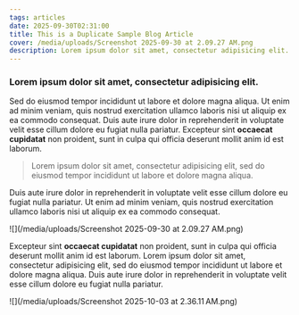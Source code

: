 ```yaml
---
tags: articles
date: 2025-09-30T02:31:00
title: This is a Duplicate Sample Blog Article
cover: /media/uploads/Screenshot 2025-09-30 at 2.09.27 AM.png
description: Lorem ipsum dolor sit amet, consectetur adipisicing elit. Sed do eiusmod tempor incididunt ut labore et dolore magna aliqua.
---
```

### Lorem ipsum dolor sit amet, consectetur adipisicing elit.

Sed do eiusmod tempor incididunt ut labore et dolore magna aliqua. Ut enim ad minim veniam, quis nostrud exercitation ullamco laboris nisi ut aliquip ex ea commodo consequat. Duis aute irure dolor in reprehenderit in voluptate velit esse cillum dolore eu fugiat nulla pariatur. Excepteur sint **occaecat cupidatat** non proident, sunt in culpa qui officia deserunt mollit anim id est laborum.

> Lorem ipsum dolor sit amet, consectetur adipisicing elit, sed do eiusmod tempor incididunt ut labore et dolore magna aliqua.

Duis aute irure dolor in reprehenderit in voluptate velit esse cillum dolore eu fugiat nulla pariatur. Ut enim ad minim veniam, quis nostrud exercitation ullamco laboris nisi ut aliquip ex ea commodo consequat.

![](/media/uploads/Screenshot 2025-09-30 at 2.09.27 AM.png)

Excepteur sint **occaecat cupidatat** non proident, sunt in culpa qui officia deserunt mollit anim id est laborum. Lorem ipsum dolor sit amet, consectetur adipisicing elit, sed do eiusmod tempor incididunt ut labore et dolore magna aliqua. Duis aute irure dolor in reprehenderit in voluptate velit esse cillum dolore eu fugiat nulla pariatur.

![](/media/uploads/Screenshot 2025-10-03 at 2.36.11 AM.png)
